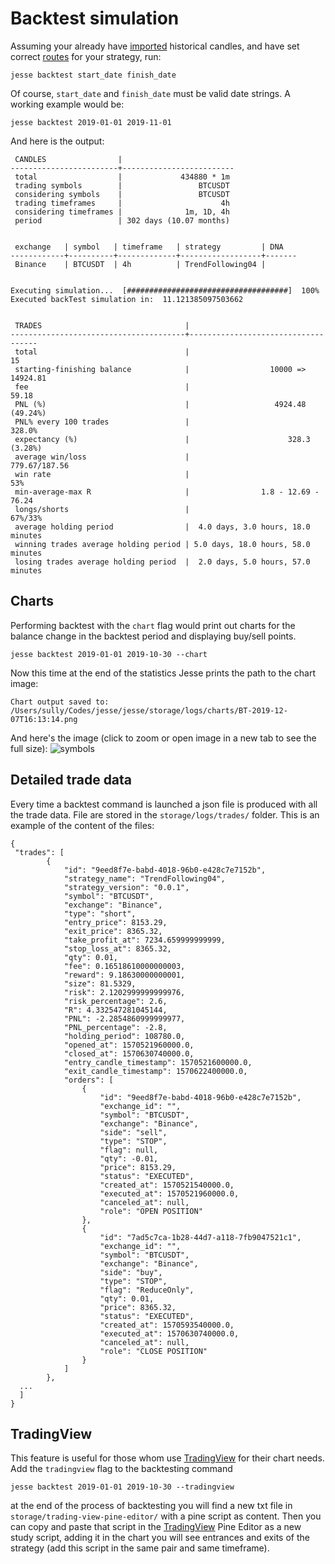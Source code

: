 # Backtest simulation

Assuming your already have [imported](./import.md) historical candles, and have set correct [routes](./routes.md) for your strategy, run:

```
jesse backtest start_date finish_date
```

Of course, `start_date` and `finish_date` must be valid date strings. A working example would be:

```
jesse backtest 2019-01-01 2019-11-01
```

And here is the output:

```
 CANDLES                |
------------------------+-------------------------
 total                  |             434880 * 1m
 trading symbols        |                 BTCUSDT
 considering symbols    |                 BTCUSDT
 trading timeframes     |                      4h
 considering timeframes |              1m, 1D, 4h
 period                 | 302 days (10.07 months)


 exchange   | symbol   | timeframe   | strategy         | DNA
------------+----------+-------------+------------------+-------
 Binance    | BTCUSDT  | 4h          | TrendFollowing04 |


Executing simulation...  [####################################]  100%
Executed backTest simulation in:  11.121385097503662


 TRADES                                |
---------------------------------------+------------------------------------
 total                                 |                                 15
 starting-finishing balance            |                  10000 => 14924.81
 fee                                   |                              59.18
 PNL (%)                               |                   4924.48 (49.24%)
 PNL% every 100 trades                 |                             328.0%
 expectancy (%)                        |                      328.3 (3.28%)
 average win/loss                      |                      779.67/187.56
 win rate                              |                                53%
 min-average-max R                     |                1.8 - 12.69 - 76.24
 longs/shorts                          |                            67%/33%
 average holding period                |  4.0 days, 3.0 hours, 18.0 minutes
 winning trades average holding period | 5.0 days, 18.0 hours, 58.0 minutes
 losing trades average holding period  |  2.0 days, 5.0 hours, 57.0 minutes
```

## Charts

Performing backtest with the `chart` flag would print out charts for the balance change in the backtest period and displaying buy/sell points.

```
jesse backtest 2019-01-01 2019-10-30 --chart
```

Now this time at the end of the statistics Jesse prints the path to the chart image:

```
Chart output saved to:
/Users/sully/Codes/jesse/jesse/storage/logs/charts/BT-2019-12-07T16:13:14.png
```

And here's the image (click to zoom or open image in a new tab to see the full size):
![symbols](../docs/imgs/backtest-chart.png)


## Detailed trade data
Every time a backtest command is launched a json file is produced with all the trade data. File are stored in the `storage/logs/trades/` folder. This is an example of the content of the files:

```
{
 "trades": [
		{
			"id": "9eed8f7e-babd-4018-96b0-e428c7e7152b",
			"strategy_name": "TrendFollowing04",
			"strategy_version": "0.0.1",
			"symbol": "BTCUSDT",
			"exchange": "Binance",
			"type": "short",
			"entry_price": 8153.29,
			"exit_price": 8365.32,
			"take_profit_at": 7234.659999999999,
			"stop_loss_at": 8365.32,
			"qty": 0.01,
			"fee": 0.16518610000000003,
			"reward": 9.18630000000001,
			"size": 81.5329,
			"risk": 2.1202999999999976,
			"risk_percentage": 2.6,
			"R": 4.332547281045144,
			"PNL": -2.2854860999999977,
			"PNL_percentage": -2.8,
			"holding_period": 108780.0,
			"opened_at": 1570521960000.0,
			"closed_at": 1570630740000.0,
			"entry_candle_timestamp": 1570521600000.0,
			"exit_candle_timestamp": 1570622400000.0,
			"orders": [
				{
					"id": "9eed8f7e-babd-4018-96b0-e428c7e7152b",
					"exchange_id": "",
					"symbol": "BTCUSDT",
					"exchange": "Binance",
					"side": "sell",
					"type": "STOP",
					"flag": null,
					"qty": -0.01,
					"price": 8153.29,
					"status": "EXECUTED",
					"created_at": 1570521540000.0,
					"executed_at": 1570521960000.0,
					"canceled_at": null,
					"role": "OPEN POSITION"
				},
				{
					"id": "7ad5c7ca-1b28-44d7-a118-7fb9047521c1",
					"exchange_id": "",
					"symbol": "BTCUSDT",
					"exchange": "Binance",
					"side": "buy",
					"type": "STOP",
					"flag": "ReduceOnly",
					"qty": 0.01,
					"price": 8365.32,
					"status": "EXECUTED",
					"created_at": 1570593540000.0,
					"executed_at": 1570630740000.0,
					"canceled_at": null,
					"role": "CLOSE POSITION"
				}
			]
		},
  ...
  ]
}
```

## TradingView

This feature is useful for those whom use [TradingView](https://www.tradingview.com) for their chart needs.
Add the `tradingview` flag to the backtesting command

```
jesse backtest 2019-01-01 2019-10-30 --tradingview
```

at the end of the process of backtesting you will find a new txt file in `storage/trading-view-pine-editor/` with a pine script as content. Then you can copy and paste that script in the [TradingView](https://www.tradingview.com) Pine Editor as a new study script, adding it in the chart you will see entrances and exits of the strategy (add this script in the same pair and same timeframe).
